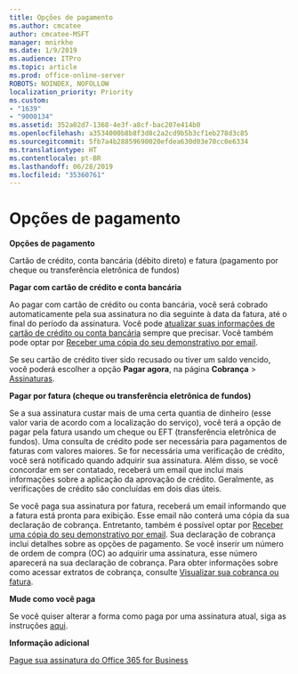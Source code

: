 ```yaml
---
title: Opções de pagamento
ms.author: cmcatee
author: cmcatee-MSFT
manager: mnirkhe
ms.date: 1/9/2019
ms.audience: ITPro
ms.topic: article
ms.prod: office-online-server
ROBOTS: NOINDEX, NOFOLLOW
localization_priority: Priority
ms.custom:
- "1639"
- "9000134"
ms.assetid: 352a02d7-1368-4e3f-a8cf-bac207e414b0
ms.openlocfilehash: a3534000b8b8f3d8c2a2cd9b5b3cf1eb278d3c85
ms.sourcegitcommit: 5fb7a4b28859690020efdea630d03e70cc0e6334
ms.translationtype: HT
ms.contentlocale: pt-BR
ms.lasthandoff: 06/28/2019
ms.locfileid: "35360761"
---
```

# <a name="payment-options"></a>Opções de pagamento

 **Opções de pagamento**
  
Cartão de crédito, conta bancária (débito direto) e fatura (pagamento por cheque ou transferência eletrônica de fundos)
  
 **Pagar com cartão de crédito e conta bancária**
  
Ao pagar com cartão de crédito ou conta bancária, você será cobrado automaticamente pela sua assinatura no dia seguinte à data da fatura, até o final do período da assinatura. Você pode [atualizar suas informações de cartão de crédito ou conta bancária](https://docs.microsoft.com/office365/admin/subscriptions-and-billing/add-update-or-remove-credit-card-or-bank-account?view=o365-worldwide) sempre que precisar. Você também pode optar por [Receber uma cópia do seu demonstrativo por email](https://docs.microsoft.com/office365/admin/subscriptions-and-billing/pay-for-your-subscription?view=o365-worldwide#receive-a-copy-of-your-billing-statement-in-email).
  
Se seu cartão de crédito tiver sido recusado ou tiver um saldo vencido, você poderá escolher a opção **Pagar agora**, na página **Cobrança** \> [Assinaturas](https://portal.office.com/adminportal/home#/subscriptions).
  
 **Pagar por fatura (cheque ou transferência eletrônica de fundos)**
  
Se a sua assinatura custar mais de uma certa quantia de dinheiro (esse valor varia de acordo com a localização do serviço), você terá a opção de pagar pela fatura usando um cheque ou EFT (transferência eletrônica de fundos). Uma consulta de crédito pode ser necessária para pagamentos de faturas com valores maiores. Se for necessária uma verificação de crédito, você será notificado quando adquirir sua assinatura. Além disso, se você concordar em ser contatado, receberá um email que inclui mais informações sobre a aplicação da aprovação de crédito. Geralmente, as verificações de crédito são concluídas em dois dias úteis.
  
Se você paga sua assinatura por fatura, receberá um email informando que a fatura está pronta para exibição. Esse email não conterá uma cópia da sua declaração de cobrança. Entretanto, também é possível optar por [Receber uma cópia do seu demonstrativo por email](https://docs.microsoft.com/office365/admin/subscriptions-and-billing/pay-for-your-subscription?view=o365-worldwide#receive-a-copy-of-your-billing-statement-in-email). Sua declaração de cobrança inclui detalhes sobre as opções de pagamento. Se você inserir um número de ordem de compra (OC) ao adquirir uma assinatura, esse número aparecerá na sua declaração de cobrança. Para obter informações sobre como acessar extratos de cobrança, consulte [Visualizar sua cobrança ou fatura](https://docs.microsoft.com/office365/admin/subscriptions-and-billing/view-your-bill-or-invoice?view=o365-worldwide).
  
 **Mude como você paga**
  
Se você quiser alterar a forma como paga por uma assinatura atual, siga as instruções [aqui](https://docs.microsoft.com/office365/admin/subscriptions-and-billing/change-payment-method?view=o365-worldwide).
  
 **Informação adicional**
  
[Pague sua assinatura do Office 365 for Business](https://docs.microsoft.com/office365/admin/subscriptions-and-billing/pay-for-your-subscription?view=o365-worldwide)
  